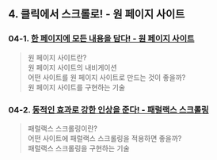 ## 4. 클릭에서 스크롤로! - 원 페이지 사이트
### 04-1. [한 페이지에 모든 내용을 담다! - 원 페이지 사이트](https://github.com/LAH1203/Doit_FE_WebDesign/blob/main/Chapter%204/4-1.md)
> 원 페이지 사이트란?<br>
> 원 페이지 사이트의 내비게이션<br>
> 어떤 사이트를 원 페이지 사이트로 만드는 것이 좋을까?<br>
> 원 페이지 사이트를 구현하는 기술
### 04-2. [동적인 효과로 강한 인상을 준다! - 패럴랙스 스크롤링](https://github.com/LAH1203/Doit_FE_WebDesign/blob/main/Chapter%204/4-2.md)
> 패럴랙스 스크롤링이란?<br>
> 어떤 사이트에 패럴랙스 스크롤링을 적용하면 좋을까?<br>
> 패럴랙스 스크롤링을 구현하는 기술

